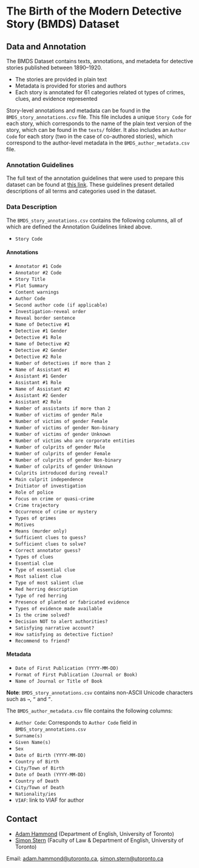# The Birth of the Modern Detective Story (BMDS) Dataset


## Data and Annotation
The BMDS Dataset contains texts, annotations, and metadeta for detective stories published between 1890–1920. 
* The stories are provided in plain text
* Metadata is provided for stories and authors
* Each story is annotated for 61 categories related ot types of crimes, clues, and evidence represented

Story-level annotations and metadata can be found in the `BMDS_story_annotations.csv` file. This file includes a unique `Story Code` for each story, which corresponds to the name of the plain text version of the story, which can be found in the `texts/` folder. It also includes an `Author Code` for each story (two in the case of co-authored stories), which correspond to the author-level metadata in the `BMDS_author_metadata.csv` file.


### Annotation Guidelines

The full text of the annotation guidelines that were used to prepare this dataset can be found at [this link](https://docs.google.com/document/d/1G62El8Tj5SWBQ5QYFDElJGFtihjIoi2NkkwdaAzhQvI/edit#heading=h.zezkqyi0lm8z). These guidelines present detailed descriptions of all terms and categories used in the dataset.

### Data Description

The `BMDS_story_annotations.csv` contains the following columns, all of which are defined the Annotation Guidelines linked above.
* `Story Code`

#### Annotations
* `Annotator #1 Code`
* `Annotator #2 Code`
* `Story Title`
* `Plot Summary`
* `Content warnings`
* `Author Code`
* `Second author code (if applicable)`
* `Investigation-reveal order`
* `Reveal border sentence`
* `Name of Detective #1`
* `Detective #1 Gender`
* `Detective #1 Role`
* `Name of Detective #2`
* `Detective #2 Gender`
* `Detective #2 Role`
* `Number of detectives if more than 2`
* `Name of Assistant #1`
* `Assistant #1 Gender`
* `Assistant #1 Role`
* `Name of Assistant #2`
* `Assistant #2 Gender`
* `Assistant #2 Role`
* `Number of assistants if more than 2`
* `Number of victims of gender Male`
* `Number of victims of gender Female`
* `Number of victims of gender Non-binary`
* `Number of victims of gender Unknown`
* `Number of victims who are corporate entities`
* `Number of culprits of gender Male`
* `Number of culprits of gender Female`
* `Number of culprits of gender Non-binary`
* `Number of culprits of gender Unknown`
* `Culprits introduced during reveal?`
* `Main culprit independence`
* `Initiator of investigation`
* `Role of police`
* `Focus on crime or quasi-crime`
* `Crime trajectory`
* `Occurrence of crime or mystery`
* `Types of qrimes`
* `Motives`
* `Means (murder only)`
* `Sufficient clues to guess?`
* `Sufficient clues to solve?`
* `Correct annotator guess?`
* `Types of clues`
* `Essential clue`
* `Type of essential clue`
* `Most salient clue`
* `Type of most salient clue`
* `Red herring description`
* `Type of red herring`
* `Presence of planted or fabricated evidence`
* `Types of evidence made available`
* `Is the crime solved?`
* `Decision NOT to alert authorities?`
* `Satisfying narrative account?`
* `How satisfying as detective fiction?`
* `Recommend to friend?`

#### Metadata
* `Date of First Publication (YYYY-MM-DD)`
* `Format of First Publication (Journal or Book)`
* `Name of Journal or Title of Book`

**Note**: `BMDS_story_annotations.csv` contains non-ASCII Unicode characters such as `→`, `“` and `”`.

The `BMDS_author_metadata.csv` file contains the following columns:
* `Author Code`: Corresponds to `Author Code` field in `BMDS_story_annotations.csv`
* `Surname(s)`
* `Given Name(s)`
* `Sex`
* `Date of Birth (YYYY-MM-DD)`
* `Country of Birth`
* `City/Town of Birth`
* `Date of Death (YYYY-MM-DD)`
* `Country of Death`
* `City/Town of Death`
* `Nationality/ies`
* `VIAF`: link to VIAF for author


## Contact
- [Adam Hammond](https://www.adamhammond.com/) (Department of English, University of Toronto)
- [Simon Stern](https://www.law.utoronto.ca/faculty-staff/full-time-faculty/simon-stern) (Faculty of Law & Department of English, University of Toronto)

Email: adam.hammond@utoronto.ca, simon.stern@utoronto.ca